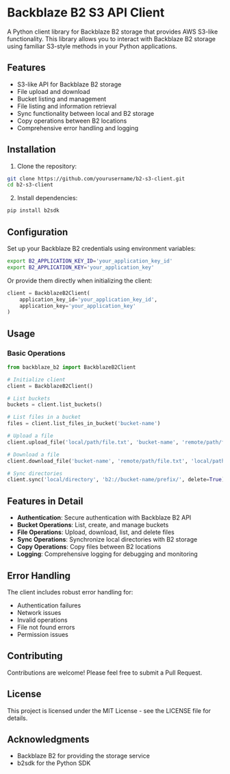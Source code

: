 # Backblaze B2 S3 API Client

A Python client library for Backblaze B2 storage that provides AWS S3-like functionality. This library allows you to interact with Backblaze B2 storage using familiar S3-style methods in your Python applications.

## Features

- S3-like API for Backblaze B2 storage
- File upload and download
- Bucket listing and management
- File listing and information retrieval
- Sync functionality between local and B2 storage
- Copy operations between B2 locations
- Comprehensive error handling and logging

## Installation

1. Clone the repository:
```bash
git clone https://github.com/yourusername/b2-s3-client.git
cd b2-s3-client
```

2. Install dependencies:
```bash
pip install b2sdk
```

## Configuration

Set up your Backblaze B2 credentials using environment variables:

```bash
export B2_APPLICATION_KEY_ID='your_application_key_id'
export B2_APPLICATION_KEY='your_application_key'
```

Or provide them directly when initializing the client:

```python
client = BackblazeB2Client(
    application_key_id='your_application_key_id',
    application_key='your_application_key'
)
```

## Usage

### Basic Operations

```python
from backblaze_b2 import BackblazeB2Client

# Initialize client
client = BackblazeB2Client()

# List buckets
buckets = client.list_buckets()

# List files in a bucket
files = client.list_files_in_bucket('bucket-name')

# Upload a file
client.upload_file('local/path/file.txt', 'bucket-name', 'remote/path/file.txt')

# Download a file
client.download_file('bucket-name', 'remote/path/file.txt', 'local/path/file.txt')

# Sync directories
client.sync('local/directory', 'b2://bucket-name/prefix/', delete=True)
```

## Features in Detail

- **Authentication**: Secure authentication with Backblaze B2 API
- **Bucket Operations**: List, create, and manage buckets
- **File Operations**: Upload, download, list, and delete files
- **Sync Operations**: Synchronize local directories with B2 storage
- **Copy Operations**: Copy files between B2 locations
- **Logging**: Comprehensive logging for debugging and monitoring

## Error Handling

The client includes robust error handling for:
- Authentication failures
- Network issues
- Invalid operations
- File not found errors
- Permission issues

## Contributing

Contributions are welcome! Please feel free to submit a Pull Request.

## License

This project is licensed under the MIT License - see the LICENSE file for details.

## Acknowledgments

- Backblaze B2 for providing the storage service
- b2sdk for the Python SDK 